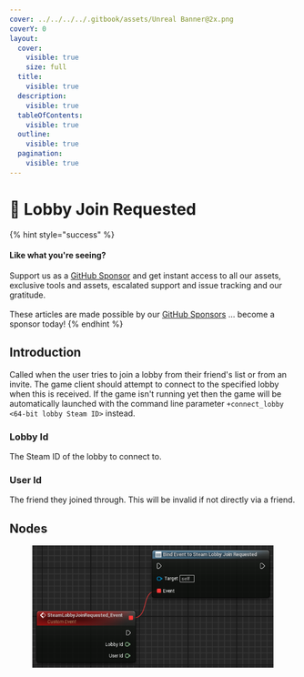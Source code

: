 ```yaml
---
cover: ../../../../.gitbook/assets/Unreal Banner@2x.png
coverY: 0
layout:
  cover:
    visible: true
    size: full
  title:
    visible: true
  description:
    visible: true
  tableOfContents:
    visible: true
  outline:
    visible: true
  pagination:
    visible: true
---
```


# 🔻 Lobby Join Requested

{% hint style="success" %}
#### Like what you're seeing?

Support us as a [GitHub Sponsor](../../../../become-a-sponsor/) and get instant access to all our assets, exclusive tools and assets, escalated support and issue tracking and our gratitude.\
\
These articles are made possible by our [GitHub Sponsors](../../../../become-a-sponsor/) ... become a sponsor today!
{% endhint %}

## Introduction

Called when the user tries to join a lobby from their friend's list or from an invite. The game client should attempt to connect to the specified lobby when this is received. If the game isn't running yet then the game will be automatically launched with the command line parameter `+connect_lobby <64-bit lobby Steam ID>` instead.

### Lobby Id

The Steam ID of the lobby to connect to.

### User Id

The friend they joined through. This will be invalid if not directly via a friend.

## Nodes

<figure><img src="../../../../.gitbook/assets/image (740).png" alt=""><figcaption></figcaption></figure>
